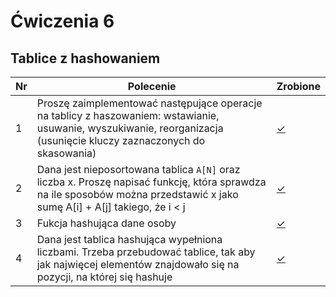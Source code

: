 # Ćwiczenia 6

## Tablice z hashowaniem

| Nr| Polecenie |Zrobione |
|--|--|--|
|1 |Proszę zaimplementować następujące operacje na tablicy z haszowaniem: wstawianie, usuwanie, wyszukiwanie, reorganizacja (usunięcie kluczy zaznaczonych do skasowania)|[✓](../lab06/01.cpp "zad 1")|
|2 |Dana jest nieposortowana tablica `A[N]` oraz liczba x. Proszę napisać funkcję, która sprawdza na ile sposobów można przedstawić x jako sumę A[i] + A[j] takiego, że i < j|[✓](../lab06/02.cpp "zad 2")|
|3 |Fukcja hashująca dane osoby|[✓](../lab06/03.cpp "zad 3")|
|4 |Dana jest tablica hashująca wypełniona liczbami. Trzeba przebudować tablice, tak aby jak najwięcej elementów znajdowało się na pozycji, na której się hashuje|[✓](../lab06/04.cpp "zad 4")|